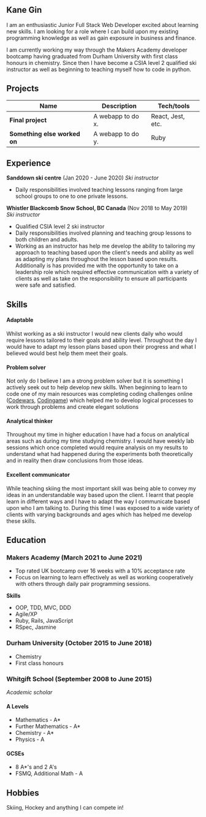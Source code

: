 ## Kane Gin

I am an enthusiastic Junior Full Stack Web Developer excited about learning new skills. I am looking for a role where I can build upon my 
existing programming knowledge as well as gain exposure in business and finance.

I am currently working my way through the Makers Academy developer bootcamp having graduated from Durham University with first class honours
in chemistry. Since then I have become a CSIA level 2 qualified ski instructor as well as beginning to teaching myself how to code in python.

## Projects

| Name                         | Description       | Tech/tools        |
| ---------------------------- | ----------------- | ----------------- |
| **Final project**            | A webapp to do x. | React, Jest, etc. |
| **Something else worked on** | A webapp to do y. | Ruby              |

## Experience

**Sanddown ski centre** (Jan 2020 - June 2020)
_Ski instructor_

- Daily responsibilities involved teaching lessons ranging from large school groups to one to one private lessons.

**Whistler Blackcomb Snow School, BC Canada** (Nov 2018 to May 2019)  
_Ski instructor_  
- Qualified CSIA level 2 ski instructor
- Daily responsibilities involved planning and teaching group lessons to both children and adults.
- Working as an instructor has help me develop the ability to tailoring my approach to teaching based upon the client's 
needs and ability as well as adapting my plans throughout the lesson based upon results. Additionally is has provided me 
with the opportunity to take on a leadership role which required effective communication with a variety of clients 
as well as take on the responsibility to ensure all participants were safe and satisfied.


## Skills

#### Adaptable

Whilst working as a ski instructor I would new clients daily who would require lessons tailored to their goals and ability level. Throughout
the day I would have to adapt my lesson plans based upon their progress and what I believed would best help them meet their goals.

#### Problem solver

Not only do I believe I am a strong problem solver but it is something I actively seek out to help develop new skills. When beginning to learn to
code one of my main resources was completing coding challenges online ([Codewars](https://www.codewars.com/users/Kane9), [Codingame](https://www.codingame.com/profile/d7450e47cbbb43d3e239705f23dca5dc8036883))
which helped me to develop logical processes to work through problems and create elegant solutions

#### Analytical thinker  

Throughout my time in higher education I have had a focus on analytical areas such as during my time studying chemistry. I would have weekly
lab sessions which once completed would require analysis on my results to understand what had happened during the experiments both theoretically
and in reality then draw conclusions from those ideas.

#### Excellent communicator

While teaching skiing the most important skill was being able to convey my ideas in an understandable way based upon the client. I learnt that
people learn in different ways and I have to adapt the way I communicate based upon who I am talking to. During this time I was exposed to a wide 
variety of clients with varying backgrounds and ages which has helped me develop these skills.

## Education

### Makers Academy (March 2021 to June 2021)
- Top rated UK bootcamp over 16 weeks with a 10% acceptance rate
- Focus on learning to learn effectively as well as working cooperatively with others
  through daily pair programming sessions.

**Skills**  
- OOP, TDD, MVC, DDD
- Agile/XP
- Ruby, Rails, JavaScript
- RSpec, Jasmine

### Durham University (October 2015 to June 2018)

- Chemistry
- First class honours

### Whitgift School (September 2008 to June 2015)
_Academic scholar_

#### A Levels
- Mathematics - A*
- Further Mathematics - A*
- Chemistry - A*
- Physics - A

#### GCSEs
- 8 A*'s and 2 A's
- FSMQ, Additional Math - A

## Hobbies

Skiing, Hockey and anything I can compete in!